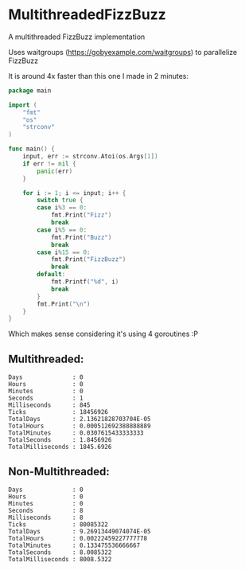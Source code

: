 # MultithreadedFizzBuzz
A multithreaded FizzBuzz implementation

Uses waitgroups (https://gobyexample.com/waitgroups) to parallelize FizzBuzz

It is around 4x faster than this one I made in 2 minutes:
```go
package main

import (
	"fmt"
	"os"
	"strconv"
)

func main() {
	input, err := strconv.Atoi(os.Args[1])
	if err != nil {
		panic(err)
	}

	for i := 1; i <= input; i++ {
		switch true {
		case i%3 == 0:
			fmt.Print("Fizz")
			break
		case i%5 == 0:
			fmt.Print("Buzz")
			break
		case i%15 == 0:
			fmt.Print("FizzBuzz")
			break
		default:
			fmt.Printf("%d", i)
			break
		}
		fmt.Print("\n")
	}
}

```
Which makes sense considering it's using 4 goroutines :P



## Multithreaded:

```PS
Days              : 0
Hours             : 0
Minutes           : 0
Seconds           : 1
Milliseconds      : 845
Ticks             : 18456926
TotalDays         : 2.13621828703704E-05
TotalHours        : 0.000512692388888889
TotalMinutes      : 0.0307615433333333
TotalSeconds      : 1.8456926
TotalMilliseconds : 1845.6926
```
## Non-Multithreaded:
```PS
Days              : 0
Hours             : 0
Minutes           : 0
Seconds           : 8
Milliseconds      : 8
Ticks             : 80085322
TotalDays         : 9.26913449074074E-05
TotalHours        : 0.00222459227777778
TotalMinutes      : 0.133475536666667
TotalSeconds      : 8.0085322
TotalMilliseconds : 8008.5322
```
